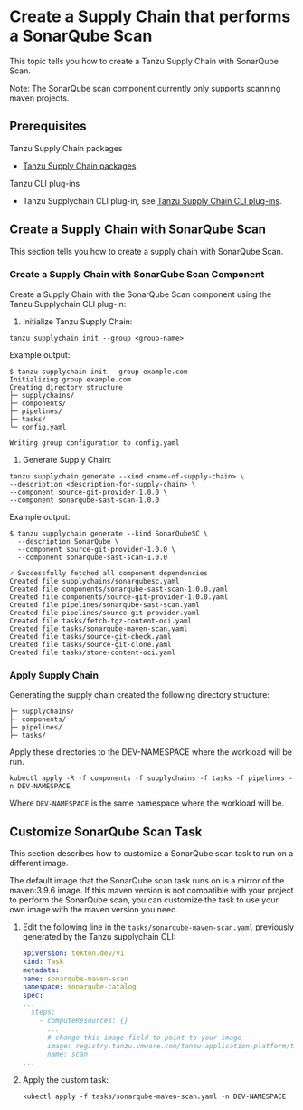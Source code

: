 # Create a Supply Chain that performs a SonarQube Scan

This topic tells you how to create a Tanzu Supply Chain with SonarQube Scan.

Note: The SonarQube scan component currently only supports scanning maven projects.

## <a id="prerequisites"></a> Prerequisites

Tanzu Supply Chain packages

- [Tanzu Supply Chain packages](../../supply-chain/platform-engineering/how-to/installing-supply-chain/install-authoring-profile.hbs.md#tsc-packages)

Tanzu CLI plug-ins

- Tanzu Supplychain CLI plug-in, see [Tanzu Supply Chain CLI plug-ins](../../supply-chain/platform-engineering/how-to/install-the-cli.hbs.md).

## <a id="supply-chain-sonarqube"></a> Create a Supply Chain with SonarQube Scan

This section tells you how to create a supply chain with SonarQube Scan.

### <a id="sonarqube-scan"></a> Create a Supply Chain with SonarQube Scan Component

Create a Supply Chain with the SonarQube Scan component using the Tanzu Supplychain CLI plug-in:

1. Initialize Tanzu Supply Chain:

  ```console
  tanzu supplychain init --group <group-name>
  ```

  Example output:

  ```console
  $ tanzu supplychain init --group example.com
  Initializing group example.com
  Creating directory structure
  ├─ supplychains/
  ├─ components/
  ├─ pipelines/
  ├─ tasks/
  └─ config.yaml

  Writing group configuration to config.yaml
  ```

1. Generate Supply Chain:

  ```console
  tanzu supplychain generate --kind <name-of-supply-chain> \
  --description <description-for-supply-chain> \
  --component source-git-provider-1.0.0 \
  --component sonarqube-sast-scan-1.0.0
  ```

  Example output:

  ```console
  $ tanzu supplychain generate --kind SonarQubeSC \
    --description SonarQube \
    --component source-git-provider-1.0.0 \
    --component sonarqube-sast-scan-1.0.0

  ✓ Successfully fetched all component dependencies
  Created file supplychains/sonarqubesc.yaml
  Created file components/sonarqube-sast-scan-1.0.0.yaml
  Created file components/source-git-provider-1.0.0.yaml
  Created file pipelines/sonarqube-sast-scan.yaml
  Created file pipelines/source-git-provider.yaml
  Created file tasks/fetch-tgz-content-oci.yaml
  Created file tasks/sonarqube-maven-scan.yaml
  Created file tasks/source-git-check.yaml
  Created file tasks/source-git-clone.yaml
  Created file tasks/store-content-oci.yaml
  ```

### <a id="apply-supply-chain"></a> Apply Supply Chain

Generating the supply chain created the following directory structure:

  ```console
  ├─ supplychains/
  ├─ components/
  ├─ pipelines/
  ├─ tasks/
  ```

Apply these directories to the DEV-NAMESPACE where the workload will be run.

```console
kubectl apply -R -f components -f supplychains -f tasks -f pipelines -n DEV-NAMESPACE
```

Where  `DEV-NAMESPACE` is the same namespace where the workload will be.

## <a id="customize-sonarqube-task"></a> Customize SonarQube Scan Task

This section describes how to customize a SonarQube scan task to run on a different image.

The default image that the SonarQube scan task runs on is a mirror of the maven:3.9.6 image.
If this maven version is not compatible with your project to perform the SonarQube scan, you can customize the task to use
your own image with the maven version you need.

1. Edit the following line in the `tasks/sonarqube-maven-scan.yaml` previously generated by the Tanzu supplychain CLI:

    ```yaml
    apiVersion: tekton.dev/v1
    kind: Task
    metadata:
    name: sonarqube-maven-scan
    namespace: sonarqube-catalog
    spec:
    ...
      steps:
        - computeResources: {}
          ...
          # change this image field to point to your image
          image: registry.tanzu.vmware.com/tanzu-application-platform/tap-packages@sha256:a263660b3f2d89af528c9344856121ec26d21e97f09c3f70bf823a3ae5d9c8b1
          name: scan
    ...
    ```

1. Apply the custom task:

    ```console
    kubectl apply -f tasks/sonarqube-maven-scan.yaml -n DEV-NAMESPACE
    ```
